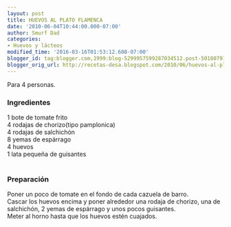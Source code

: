 ```yaml
---
layout: post
title: HUEVOS AL PLATO FLAMENCA
date: '2010-06-04T10:44:00.000-07:00'
author: Smurf Dad
categories:
- Huevos y lácteos
modified_time: '2016-03-16T01:53:12.608-07:00'
blogger_id: tag:blogger.com,1999:blog-5299957599287034512.post-5018079167113578593
blogger_orig_url: http://recetas-desa.blogspot.com/2010/06/huevos-al-plato-flamenca.html
---
```


Para 4 personas.<br /><h3>Ingredientes</h3>1 bote de tomate frito<br />4 rodajas de chorizo(tipo pamplonica)<br />4 rodajas de salchichón<br />8 yemas de espárrago<br />4 huevos<br />1 lata pequeña de guisantes<br /><br /><h3>Preparación</h3>Poner un poco de tomate en el fondo de cada cazuela de barro.<br />Cascar los huevos encima y poner alrededor una rodaja de chorizo, una de salchichón, 2 yemas de espárrago y unos pocos guisantes.<br />Meter al horno hasta que los huevos estén cuajados.